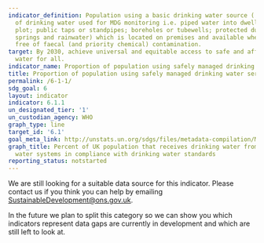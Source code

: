 ```yaml
---
indicator_definition: Population using a basic drinking water source ('improved' sources
  of drinking water used for MDG monitoring i.e. piped water into dwelling, yard or
  plot; public taps or standpipes; boreholes or tubewells; protected dug wells; protected
  springs and rainwater) which is located on premises and available when needed and
  free of faecal (and priority chemical) contamination.
target: By 2030, achieve universal and equitable access to safe and affordable drinking
  water for all.
indicator_name: Proportion of population using safely managed drinking water services
title: Proportion of population using safely managed drinking water services
permalink: /6-1-1/
sdg_goal: 6
layout: indicator
indicator: 6.1.1
un_designated_tier: '1'
un_custodian_agency: WHO
graph_type: line
target_id: '6.1'
goal_meta_link: http://unstats.un.org/sdgs/files/metadata-compilation/Metadata-Goal-6.pdf
graph_title: Percent of UK population that receives drinking water from community
  water systems in compliance with drinking water standards
reporting_status: notstarted
---
```


We are still looking for a suitable data source for this indicator. Please contact us if you think you can help by emailing <a href="mailto:SustainableDevelopment@ons.gov.uk">SustainableDevelopment@ons.gov.uk</a>.

In the future we plan to split this category so we can show you which indicators represent data gaps are currently in development and which are still left to look at.
